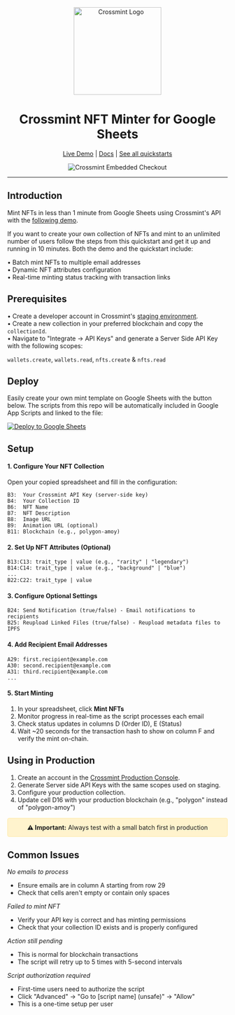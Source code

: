 <div align="center">

<img src="https://tan-odd-galliform-276.mypinata.cloud/ipfs/bafkreiehkgtumzfwi4zkdnhanmth6vpejqa2lsxk3teuu25csyeelv42bu" alt="Crossmint Logo" width="200">

# Crossmint NFT Minter for Google Sheets

[Live Demo](https://docs.google.com/spreadsheets/d/1HRgXotJTJ_ojE3RcgV9uzY0ya51YoSPDbEFarRPjMAc/edit?gid=0#gid=0) | [Docs](https://docs.crossmint.com/minting/introduction) | [See all quickstarts](https://github.com/crossmint)

![Crossmint Embedded Checkout](https://tan-odd-galliform-276.mypinata.cloud/ipfs/bafybeieizns63wosfik3rhorni5ghg2t3ctcorkjhdthcxndc6sjffxsxe)

</div>

---

## Introduction

Mint NFTs in less than 1 minute from Google Sheets using Crossmint's API with the [following demo](https://docs.google.com/spreadsheets/d/1HRgXotJTJ_ojE3RcgV9uzY0ya51YoSPDbEFarRPjMAc/edit?gid=0#gid=0).

If you want to create your own collection of NFTs and mint to an unlimited number of users follow the steps from this quickstart and get it up and running in 10 minutes. Both the demo and the quickstart include: 

• Batch mint NFTs to multiple email addresses  
• Dynamic NFT attributes configuration  
• Real-time minting status tracking with transaction links  


## Prerequisites

• Create a developer account in Crossmint's [staging environment](https://staging.crossmint.com).  
• Create a new collection in your preferred blockchain and copy the `collectionId`.  
• Navigate to "Integrate -> API Keys" and generate a Server Side API Key with the following scopes:
     <div>`wallets.create`, `wallets.read`, `nfts.create` & `nfts.read`</div>


## Deploy

Easily create your own mint template on Google Sheets with the button below. The scripts from this repo will be automatically included in Google App Scripts and linked to the file:

<a href="https://docs.google.com/spreadsheets/d/174WtEdkiDY1woPfUv0l_QdllaXUp0mWQj1-KTjsNhbQ/copy">
  <img src="https://img.shields.io/badge/Deploy%20to-Google%20Sheets-34A853?style=for-the-badge&logo=googlesheets&logoColor=white" alt="Deploy to Google Sheets">
</a>


## Setup

#### 1. Configure Your NFT Collection

Open your copied spreadsheet and fill in the configuration:

```
B3:  Your Crossmint API Key (server-side key)
B4:  Your Collection ID
B6:  NFT Name
B7:  NFT Description
B8:  Image URL
B9:  Animation URL (optional)
B11: Blockchain (e.g., polygon-amoy)
```

#### 2. Set Up NFT Attributes (Optional)

```
B13:C13: trait_type | value (e.g., "rarity" | "legendary")
B14:C14: trait_type | value (e.g., "background" | "blue")
...
B22:C22: trait_type | value
```

#### 3. Configure Optional Settings

```
B24: Send Notification (true/false) - Email notifications to recipients
B25: Reupload Linked Files (true/false) - Reupload metadata files to IPFS
```

#### 4. Add Recipient Email Addresses

```
A29: first.recipient@example.com
A30: second.recipient@example.com
A31: third.recipient@example.com
...
```

#### 5. Start Minting

1. In your spreadsheet, click **Mint NFTs**
2. Monitor progress in real-time as the script processes each email
3. Check status updates in columns D (Order ID), E (Status)
4. Wait ~20 seconds for the transaction hash to show on column F and verify the mint on-chain.


## Using in Production


1. Create an account in the [Crossmint Production Console](https://www.crossmint.com).
2. Generate Server side API Keys with the same scopes used on staging.
3. Configure your production collection.
4. Update cell D16 with your production blockchain (e.g., "polygon" instead of "polygon-amoy")

<div align="center" style="background-color: #fff3cd; border: 1px solid #ffeaa7; border-radius: 4px; padding: 12px; margin: 16px 0;">
<strong>⚠️ Important:</strong> Always test with a small batch first in production
</div>



## Common Issues

*No emails to process*
- Ensure emails are in column A starting from row 29
- Check that cells aren't empty or contain only spaces

*Failed to mint NFT*
- Verify your API key is correct and has minting permissions
- Check that your collection ID exists and is properly configured

*Action still pending*
- This is normal for blockchain transactions
- The script will retry up to 5 times with 5-second intervals

*Script authorization required*
- First-time users need to authorize the script
- Click "Advanced" → "Go to [script name] (unsafe)" → "Allow"
- This is a one-time setup per user